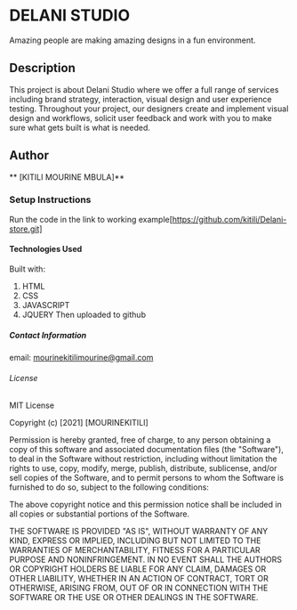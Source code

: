 
# DELANI STUDIO

Amazing people are making amazing designs in a fun environment.


## Description
This project is about Delani Studio where we offer a full range of services including brand strategy, interaction, visual design and user experience testing. Throughout your project, our designers create and implement visual design and workflows, solicit user feedback and work with you to make sure what gets built is what is needed.


 ## Author
 ** [KITILI MOURINE MBULA]**

 ### Setup Instructions

Run the code in the link to working example[https://github.com/kitili/Delani-store.git]
#### Technologies Used

Built with:
1. HTML
2. CSS
3. JAVASCRIPT
4. JQUERY
Then uploaded to github

##### Contact Information

email: mourinekitilimourine@gmail.com

###### License
 
MIT License

Copyright (c) [2021] [MOURINEKITILI]

Permission is hereby granted, free of charge, to any person obtaining a copy
of this software and associated documentation files (the "Software"), to deal
in the Software without restriction, including without limitation the rights
to use, copy, modify, merge, publish, distribute, sublicense, and/or sell
copies of the Software, and to permit persons to whom the Software is
furnished to do so, subject to the following conditions:

The above copyright notice and this permission notice shall be included in all
copies or substantial portions of the Software.

THE SOFTWARE IS PROVIDED "AS IS", WITHOUT WARRANTY OF ANY KIND, EXPRESS OR
IMPLIED, INCLUDING BUT NOT LIMITED TO THE WARRANTIES OF MERCHANTABILITY,
FITNESS FOR A PARTICULAR PURPOSE AND NONINFRINGEMENT. IN NO EVENT SHALL THE
AUTHORS OR COPYRIGHT HOLDERS BE LIABLE FOR ANY CLAIM, DAMAGES OR OTHER
LIABILITY, WHETHER IN AN ACTION OF CONTRACT, TORT OR OTHERWISE, ARISING FROM,
OUT OF OR IN CONNECTION WITH THE SOFTWARE OR THE USE OR OTHER DEALINGS IN THE
SOFTWARE.